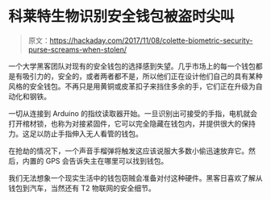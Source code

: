 # 科莱特生物识别安全钱包被盗时尖叫

> 原文：<https://hackaday.com/2017/11/08/colette-biometric-security-purse-screams-when-stolen/>

一个大学黑客团队对现有的安全钱包的选择感到失望。几乎市场上的每一个钱包都是有吸引力的，安全的，或者两者都不是，所以他们正在设计他们自己的具有某种风格的安全钱包。不再只是用黄铜或皮革扣子来挡住多余的手，它们正在升级为自动化和钢铁。

一切从连接到 Arduino 的指纹读取器开始。一旦识别出可接受的手指，电机就会打开棺材锁，也称为对接紧固件，它可以完全隐藏在钱包内，并提供很大的保持力。这足以防止手指伸入无人看管的钱包。

在抢劫的情况下，一个声音手榴弹将触发这应该说服大多数小偷迅速放弃它。然后，内置的 GPS 会告诉失主在哪里可以找到钱包。

我们无法想象一个现实生活中的钱包窃贼会准备对付这种硬件。黑客日喜欢了解从钱包到汽车，当然还有 T2 物联网的安全细节。